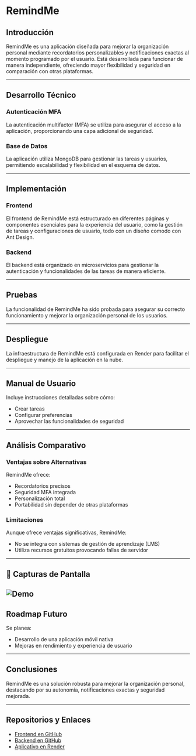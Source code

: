 # RemindMe

## Introducción
RemindMe es una aplicación diseñada para mejorar la organización personal mediante recordatorios personalizables y notificaciones exactas al momento programado por el usuario. Está desarrollada para funcionar de manera independiente, ofreciendo mayor flexibilidad y seguridad en comparación con otras plataformas.

---

## Desarrollo Técnico

### Autenticación MFA
La autenticación multifactor (MFA) se utiliza para asegurar el acceso a la aplicación, proporcionando una capa adicional de seguridad.

### Base de Datos
La aplicación utiliza MongoDB para gestionar las tareas y usuarios, permitiendo escalabilidad y flexibilidad en el esquema de datos.

---

## Implementación

### Frontend
El frontend de RemindMe está estructurado en diferentes páginas y componentes esenciales para la experiencia del usuario, como la gestión de tareas y configuraciones de usuario, todo con un diseño comodo con Ant Design.

### Backend
El backend está organizado en microservicios para gestionar la autenticación y funcionalidades de las tareas de manera eficiente.

---

## Pruebas
La funcionalidad de RemindMe ha sido probada para asegurar su correcto funcionamiento y mejorar la organización personal de los usuarios.

---

## Despliegue
La infraestructura de RemindMe está configurada en Render para facilitar el despliegue y manejo de la aplicación en la nube.

---

## Manual de Usuario
Incluye instrucciones detalladas sobre cómo:
- Crear tareas
- Configurar preferencias
- Aprovechar las funcionalidades de seguridad

---

## Análisis Comparativo

### Ventajas sobre Alternativas
RemindMe ofrece:
- Recordatorios precisos
- Seguridad MFA integrada
- Personalización total
- Portabilidad sin depender de otras plataformas

### Limitaciones
Aunque ofrece ventajas significativas, RemindMe:
- No se integra con sistemas de gestión de aprendizaje (LMS)
- Utiliza recursos gratuitos provocando fallas de servidor
---

## 📸 Capturas de Pantalla 
![Demo](https://imgur.com/enZsEtM)
---

## Roadmap Futuro
Se planea:
- Desarrollo de una aplicación móvil nativa
- Mejoras en rendimiento y experiencia de usuario

---

## Conclusiones
RemindMe es una solución robusta para mejorar la organización personal, destacando por su autonomía, notificaciones exactas y seguridad mejorada.

---

## Repositorios y Enlaces
- [Frontend en GitHub](https://github.com/EdDyRdz/RemaindMe-front.git)  
- [Backend en GitHub](https://github.com/EdDyRdz/RemaindMe-back.git)  
- [Aplicativo en Render](https://remaindme-front.onrender.com)  
